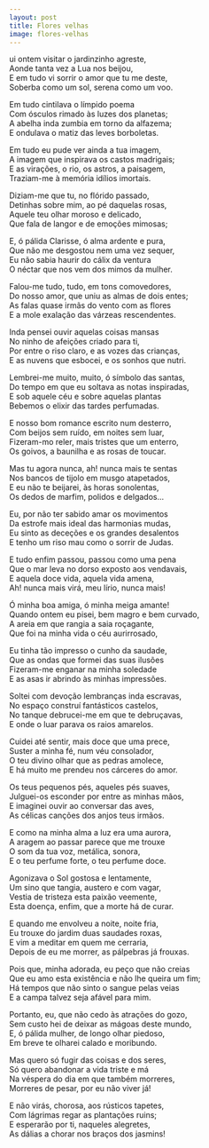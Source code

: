 ```yaml
---
layout: post
title: Flores velhas
image: flores-velhas
---
```

<span class="caps" alt="F"></span>ui ontem visitar o jardinzinho agreste,  
Aonde tanta vez a Lua nos beijou,  
E em tudo vi sorrir o amor que tu me deste,  
Soberba como um sol, serena como um voo.  

Em tudo cintilava o límpido poema  
Com ósculos rimado às luzes dos planetas;  
A abelha inda zumbia em torno da alfazema;  
E ondulava o matiz das leves borboletas.  

Em tudo eu pude ver ainda a tua imagem,  
A imagem que inspirava os castos madrigais;  
E as virações, o rio, os astros, a paisagem,  
Traziam-me à memória idílios imortais.  

Diziam-me que tu, no flórido passado,  
Detinhas sobre mim, ao pé daquelas rosas,  
Aquele teu olhar moroso e delicado,  
Que fala de langor e de emoções mimosas;  

E, ó pálida Clarisse, ó alma ardente e pura,  
Que não me desgostou nem uma vez sequer,  
Eu não sabia haurir do cálix da ventura  
O néctar que nos vem dos mimos da mulher.  

Falou-me tudo, tudo, em tons comovedores,  
Do nosso amor, que uniu as almas de dois entes;  
As falas quase irmãs do vento com as flores  
E a mole exalação das várzeas rescendentes.  

Inda pensei ouvir aquelas coisas mansas  
No ninho de afeições criado para ti,  
Por entre o riso claro, e as vozes das crianças,  
E as nuvens que esbocei, e os sonhos que nutri.  

Lembrei-me muito, muito, ó símbolo das santas,  
Do tempo em que eu soltava as notas inspiradas,  
E sob aquele céu e sobre aquelas plantas  
Bebemos o elixir das tardes perfumadas.  

E nosso bom romance escrito num desterro,  
Com beijos sem ruído, em noites sem luar,  
Fizeram-mo reler, mais tristes que um enterro,  
Os goivos, a baunilha e as rosas de toucar.  

Mas tu agora nunca, ah! nunca mais te sentas  
Nos bancos de tijolo em musgo atapetados,  
E eu não te beijarei, às horas sonolentas,  
Os dedos de marfim, polidos e delgados...  

Eu, por não ter sabido amar os movimentos  
Da estrofe mais ideal das harmonias mudas,  
Eu sinto as deceções e os grandes desalentos  
E tenho um riso mau como o sorrir de Judas.  

E tudo enfim passou, passou como uma pena  
Que o mar leva no dorso exposto aos vendavais,  
E aquela doce vida, aquela vida amena,  
Ah! nunca mais virá, meu lírio, nunca mais!  

Ó minha boa amiga, ó minha meiga amante!  
Quando ontem eu pisei, bem magro e bem curvado,  
A areia em que rangia a saia roçagante,  
Que foi na minha vida o céu aurirrosado,  

Eu tinha tão impresso o cunho da saudade,  
Que as ondas que formei das suas ilusões  
Fizeram-me enganar na minha soledade  
E as asas ir abrindo às minhas impressões.  

Soltei com devoção lembranças inda escravas,  
No espaço construí fantásticos castelos,  
No tanque debrucei-me em que te debruçavas,  
E onde o luar parava os raios amarelos.  

Cuidei até sentir, mais doce que uma prece,  
Suster a minha fé, num véu consolador,  
O teu divino olhar que as pedras amolece,  
E há muito me prendeu nos cárceres do amor.  

Os teus pequenos pés, aqueles pés suaves,  
Julguei-os esconder por entre as minhas mãos,  
E imaginei ouvir ao conversar das aves,  
As célicas canções dos anjos teus irmãos.  

E como na minha alma a luz era uma aurora,  
A aragem ao passar parece que me trouxe  
O som da tua voz, metálica, sonora,  
E o teu perfume forte, o teu perfume doce.  

Agonizava o Sol gostosa e lentamente,  
Um sino que tangia, austero e com vagar,  
Vestia de tristeza esta paixão veemente,  
Esta doença, enfim, que a morte há de curar.  

E quando me envolveu a noite, noite fria,  
Eu trouxe do jardim duas saudades roxas,  
E vim a meditar em quem me cerraria,  
Depois de eu me morrer, as pálpebras já frouxas.  

Pois que, minha adorada, eu peço que não creias  
Que eu amo esta existência e não lhe queira um fim;  
Há tempos que não sinto o sangue pelas veias  
E a campa talvez seja afável para mim.  

Portanto, eu, que não cedo às atrações do gozo,  
Sem custo hei de deixar as mágoas deste mundo,  
E, ó pálida mulher, de longo olhar piedoso,  
Em breve te olharei calado e moribundo.  

Mas quero só fugir das coisas e dos seres,  
Só quero abandonar a vida triste e má  
Na véspera do dia em que também morreres,  
Morreres de pesar, por eu não viver já!  

E não virás, chorosa, aos rústicos tapetes,  
Com lágrimas regar as plantações ruins;  
E esperarão por ti, naqueles alegretes,  
As dálias a chorar nos braços dos jasmins!  